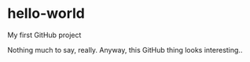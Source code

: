 # hello-world
My first GitHub project

Nothing much to say, really. Anyway, this GitHub thing looks interesting..
